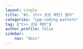 ```yaml
---
layout: single
title: "#1. [C++ 코딩 패턴] 필터"
categories: "cpp-coding-pattern"
tag: ["C++ 코딩 패턴"]
author_profile: false
sidebar: 
    nav: "docs"
---
```




